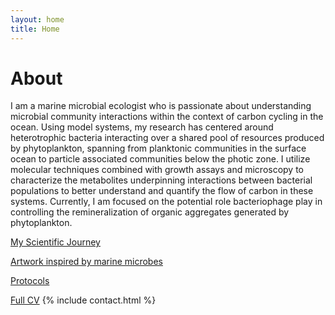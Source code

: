 ```yaml
---
layout: home
title: Home
---
```


# About

I am a marine microbial ecologist who is passionate about understanding microbial community interactions within the context of carbon cycling in the ocean. Using model systems, my research has centered around heterotrophic bacteria interacting over a shared pool of resources produced by phytoplankton, spanning from planktonic communities in the surface ocean to particle associated communities below the photic zone. I utilize molecular techniques combined with growth assays and microscopy to characterize the metabolites underpinning interactions between bacterial populations to better understand and quantify the flow of carbon in these systems. Currently, I am focused on the potential role bacteriophage play in controlling the remineralization of organic aggregates generated by phytoplankton.


[My Scientific Journey](/scientificJourney.md) 

[Artwork inspired by marine microbes](/artwork.md) 

[Protocols](/Protocols.md)

[Full CV](/cv.pdf) 
{% include contact.html %}

